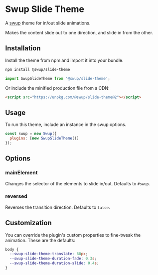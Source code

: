 # Swup Slide Theme

A [swup](https://swup.js.org) theme for in/out slide animations.

Makes the content slide out to one direction, and slide in from the other.

## Installation

Install the theme from npm and import it into your bundle.

```bash
npm install @swup/slide-theme
```

```js
import SwupSlideTheme from '@swup/slide-theme';
```

Or include the minified production file from a CDN:

```html
<script src="https://unpkg.com/@swup/slide-theme@2"></script>
```

## Usage

To run this theme, include an instance in the swup options.

```javascript
const swup = new Swup({
  plugins: [new SwupSlideTheme()]
});
```

## Options

### mainElement

Changes the selector of the elements to slide in/out. Defaults to `#swup`.

### reversed

Reverses the transition direction. Defaults to `false`.

## Customization

You can override the plugin's custom properties to fine-tweak the animation.
These are the defaults:

```css
body {
  --swup-slide-theme-translate: 60px;
  --swup-slide-theme-duration-fade: 0.3s;
  --swup-slide-theme-duration-slide: 0.4s;
}
```
